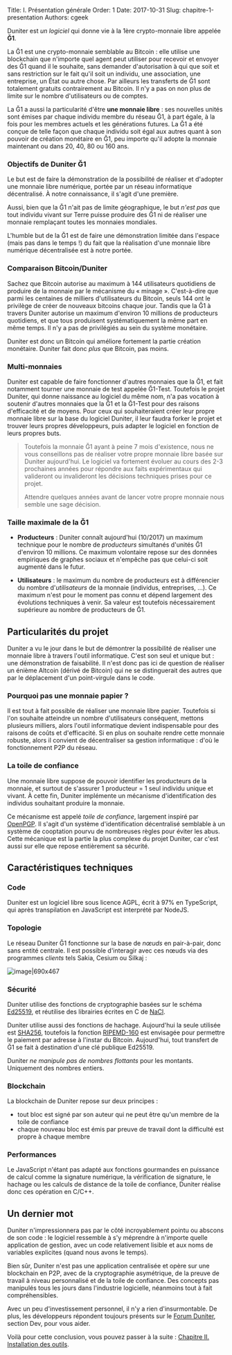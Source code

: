 Title: I. Présentation générale
Order: 1
Date: 2017-10-31
Slug: chapitre-1-presentation
Authors: cgeek

Duniter est *un logiciel* qui donne vie à la 1ère crypto-monnaie libre appelée **Ğ1**.

La Ğ1 est une crypto-monnaie semblable au Bitcoin : elle utilise une blockchain que n'importe quel agent peut utiliser pour recevoir et envoyer des Ğ1 quand il le souhaite, sans demander d'autorisation à qui que soit et sans restriction sur le fait qu'il soit un individu, une association, une entreprise, un État ou autre chose. Par ailleurs les transferts de Ğ1 sont totalement gratuits contrairement au Bitcoin. Il n'y a pas on non plus de limite sur le nombre d'utilisateurs ou de comptes.

La Ğ1 a aussi la particularité d'être **une monnaie libre** : ses nouvelles unités sont émises par chaque individu membre du réseau Ğ1, à part égale, à la fois pour les membres actuels et les générations futures. La Ğ1 a été conçue de telle façon que chaque individu soit égal aux autres quant à son pouvoir de création monétaire en Ğ1, peu importe qu'il adopte la monnaie maintenant ou dans 20, 40, 80 ou 160 ans.

### Objectifs de Duniter Ğ1

Le but est de faire la démonstration de la possibilité de réaliser et d'adopter une monnaie libre numérique, portée par un réseau informatique décentralisé. À notre connaissance, il s'agit d'une première.

Aussi, bien que la Ğ1 n'ait pas de limite géographique, le but *n'est pas* que tout individu vivant sur Terre puisse produire des Ğ1 ni de réaliser une monnaie remplaçant toutes les monnaies mondiales.

L'humble but de la Ğ1 est de faire une démonstration limitée dans l'espace (mais pas dans le temps !) du fait que la réalisation d'une monnaie libre numérique décentralisée est à notre portée.

### Comparaison Bitcoin/Duniter

Sachez que Bitcoin autorise au maximum à 144 utilisateurs quotidiens de produire de la monnaie par le mécanisme du « minage ». C'est-à-dire que parmi les centaines de milliers d'utilisateurs du Bitcoin, seuls 144 ont le privilège de créer de nouveaux bitcoins chaque jour. Tandis que la Ğ1 à travers Duniter autorise un maximum d'environ 10 millions de producteurs quotidiens, et que tous produisent systématiquement la même part en même temps. Il n'y a pas de privilégiés au sein du système monétaire.

Duniter est donc un Bitcoin qui améliore fortement la partie création monétaire. Duniter fait donc *plus* que Bitcoin, pas moins.

### Multi-monnaies

Duniter est capable de faire fonctionner d'autres monnaies que la Ğ1, et fait notamment tourner une monnaie de test appelée Ğ1-Test. Toutefois le projet Duniter, qui donne naissance au logiciel du même nom, n'a pas vocation à soutenir d'autres monnaies que la Ğ1 et la Ğ1-Test pour des raisons d'efficacité et de moyens. Pour ceux qui souhaiteraient créer leur propre monnaie libre sur la base du logiciel Duniter, il leur faudra forker le projet et trouver leurs propres développeurs, puis adapter le logiciel en fonction de leurs propres buts.

> Toutefois la monnaie Ğ1 ayant à peine 7 mois d'existence, nous ne vous conseillons pas de réaliser votre propre monnaie libre basée sur Duniter aujourd'hui. Le logiciel va fortement évoluer au cours des 2-3 prochaines années pour répondre aux faits expérimentaux qui valideront ou invalideront les décisions techniques prises pour ce projet.
>
> Attendre quelques années avant de lancer votre propre monnaie nous semble une sage décision.

### Taille maximale de la Ğ1

* **Producteurs** : Duniter connaît aujourd'hui (10/2017) un maximum technique pour le nombre de *producteurs* simultanés d'unités Ğ1 d'environ 10 millions. Ce maximum volontaire repose sur des données empiriques de graphes sociaux et n'empêche pas que celui-ci soit augmenté dans le futur.

* **Utilisateurs** : le maximum du nombre de producteurs est à différencier du nombre d'*utilisateurs* de la monnaie (individus, entreprises, ...). Ce maximum n'est pour le moment pas connu et dépend largement des évolutions techniques à venir. Sa valeur est toutefois nécessairement supérieure au nombre de producteurs de Ğ1.

## Particularités du projet

Duniter a vu le jour dans le but de démontrer la possibilité de réaliser une monnaie libre à travers l'outil informatique. C'est son seul et unique but : une démonstration de faisabilité. Il n'est donc pas ici de question de réaliser un énième Altcoin (dérivé de Bitcoin) qui ne se distinguerait des autres que par le déplacement d'un point-virgule dans le code.

### Pourquoi pas une monnaie papier ?

Il est tout à fait possible de réaliser une monnaie libre papier. Toutefois si l'on souhaite atteindre un nombre d'utilisateurs conséquent, mettons plusieurs milliers, alors l'outil informatique devient indispensable pour des raisons de coûts et d'efficacité. Si en plus on souhaite rendre cette monnaie robuste, alors il convient de décentraliser sa gestion informatique : d'où le fonctionnement P2P du réseau.

### La toile de confiance

Une monnaie libre suppose de pouvoir identifier les producteurs de la monnaie, et surtout de s'assurer 1 producteur = 1 seul individu unique et vivant. À cette fin, Duniter implémente un mécanisme d'identification des individus souhaitant produire la monnaie.

Ce mécanisme est appelé *toile de confiance*, largement inspiré par [OpenPGP](https://fr.wikipedia.org/wiki/OpenPGP). Il s'agit d'un système d'identification décentralisé semblable à un système de cooptation pourvu de nombreuses règles pour éviter les abus. Cette mécanique est la partie la plus complexe du projet Duniter, car c'est aussi sur elle que repose entièrement sa sécurité.

## Caractéristiques techniques

### Code
Duniter est un logiciel libre sous licence AGPL, écrit à 97% en TypeScript, qui après transpilation en JavaScript est interprété par NodeJS.

### Topologie

Le réseau Duniter Ğ1 fonctionne sur la base de *nœuds* en pair-à-pair, donc sans entité centrale. Il est possible d'interagir avec ces nœuds via des programmes *clients* tels Sakia, Cesium ou Silkaj :

![image|690x467](/images/tuto-dev/topologie.png)

### Sécurité

Duniter utilise des fonctions de cryptographie basées sur le schéma [Ed25519](https://fr.wikipedia.org/wiki/EdDSA), et réutilise des librairies écrites en C de [NaCl](http://nacl.cr.yp.to/).

Duniter utilise aussi des fonctions de hachage. Aujourd'hui la seule utilisée est [SHA256](https://fr.wikipedia.org/wiki/SHA-2), toutefois la fonction [RIPEMD-160](https://fr.wikipedia.org/wiki/RIPEMD-160) est envisagée pour permettre le paiement par adresse à l'instar du Bitcoin. Aujourd'hui, tout transfert de Ğ1 se fait à destination d'une clé publique Ed25519.

Duniter *ne manipule pas de nombres flottants* pour les montants. Uniquement des nombres entiers.

### Blockchain

La blockchain de Duniter repose sur deux principes :

* tout bloc est signé par son auteur qui ne peut être qu'un membre de la toile de confiance
* chaque nouveau bloc est émis par preuve de travail dont la difficulté est propre à chaque membre

### Performances

Le JavaScript n'étant pas adapté aux fonctions gourmandes en puissance de calcul comme la signature numérique, la vérification de signature, le hachage ou les calculs de distance de la toile de confiance, Duniter réalise donc ces opération en C/C++.

## Un dernier mot

Duniter n'impressionnera pas par le côté incroyablement pointu ou abscons de son code : le logiciel ressemble à s'y méprendre à n'importe quelle application de gestion, avec un code relativement lisible et aux noms de variables explicites (quand nous avons le temps).

Bien sûr, Duniter n'est pas une application centralisée et opère sur une blockchain en P2P, avec de la cryptographie asymétrique, de la preuve de travail à niveau personnalisé et de la toile de confiance. Des concepts pas manipulés tous les jours dans l'industrie logicielle, néanmoins tout à fait compréhensibles.

Avec un peu d'investissement personnel, il n'y a rien d'insurmontable. De plus, les développeurs répondent toujours présents sur le [Forum Duniter](https://forum.duniter.org), section Dev, pour vous aider.

Voilà pour cette conclusion, vous pouvez passer à la suite : [Chapitre II. Installation des outils](../chapitre-2-outils).